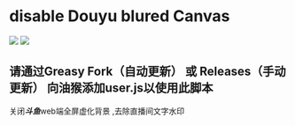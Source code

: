 # disable Douyu blured Canvas
<a href="https://greasyfork.org/zh-CN/scripts/461630-%E4%BC%98%E5%8C%96%E6%96%97%E9%B1%BCweb%E6%92%AD%E6%94%BE%E5%99%A8" target="_blank"><img src="https://img.shields.io/badge/Greasy%20Fork-v1.1-green"></a> <a href="https://github.com/LiebeV/disable-DY-blur/releases" target="_blank"><img src="https://img.shields.io/badge/Releases-v1.1-green?logo=github"></a>
## 请通过Greasy Fork（自动更新） 或 Releases（手动更新） 向油猴添加user.js以使用此脚本


关闭***斗鱼***web端全屏虚化背景 ,去除直播间文字水印
